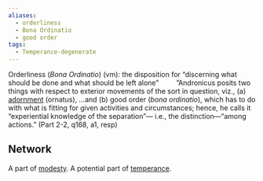 ```yaml
---
aliases:
  - orderliness
  - Bona Ordinatio
  - good order
tags:
  - Temperance-degenerate
---
```

Orderliness (*Bona Ordinatio*) (vm): the disposition for “discerning what should be done and what should be left alone”
$\qquad$”Andronicus posits two things with respect to exterior movements of the sort in question, viz., (a) [adornment](obsidian://open?vault=Obsidian&file=VGBF%20Network%2FCardinal%20Virtues%2FDegenerates%20of%20Temperance%2FAdornment%20(vm)) (ornatus), …and (b) good order (*bona ordinatio*), which has to do with what is fitting for given activities and circumstances; hence, he calls it “experiential knowledge of the separation”— i.e., the distinction—“among actions.” (Part 2-2, q168, a1, resp)

## Network
A part of [modesty](obsidian://open?vault=Obsidian&file=VGBF%20Network%2FCardinal%20Virtues%2FDegenerates%20of%20Temperance%2FModesty%20(vm)).
A potential part of [temperance](obsidian://open?vault=Obsidian&file=VGBF%20Network%2FCardinal%20Virtues%2FTemperance%20(vm)).